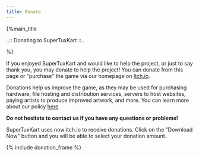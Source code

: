 ```yaml
---
title: Donate
---
```

{%main_title

..:: Donating to SuperTuxKart ::..

%}

If you enjoyed SuperTuxKart and would like to help the project, or just to say thank you, you may donate to help the project! You can donate from this page or "purchase" the game via our homepage on [Itch.io](https://supertuxkart.itch.io/supertuxkart).

Donations help us improve the game, as they may be used for purchasing hardware, file hosting and distribution services, servers to host websites, paying artists to produce improved artwork, and more. You can learn more about our policy [here](Donation_Policy).

**Do not hesitate to contact us if you have any questions or problems!**

SuperTuxKart uses now itch.io to receive donations. Click on the "Download Now" button and you will be able to select your donation amount.

{% include donation_frame %}
